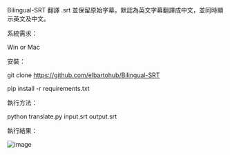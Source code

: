 Bilingual-SRT 翻譯 .srt 並保留原始字幕。默認為英文字幕翻譯成中文，並同時顯示英文及中文。

系統需求：

Win or Mac

安裝：

git clone https://github.com/elbartohub/Bilingual-SRT

pip install -r requirements.txt

執行方法：

python translate.py input.srt output.srt

執行結果：

![image](https://github.com/user-attachments/assets/264252b8-957b-4c92-924a-a433d29d3fcb)
